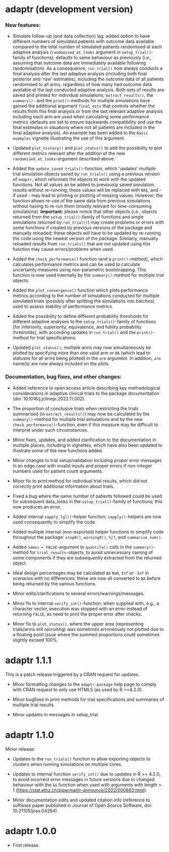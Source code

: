# adaptr (development version)

### New features:

* Simulate follow-up (and data collection) lag: added option to have different
numbers of simulated patients with outcome data available compared to the total
number of simulated patients randomised at each adaptive analysis
(`randomised_at_looks` argument in `setup_trial()`-family of functions);
defaults to same behaviour as previously (i.e., assuming that outcome data are
immediately available following randomisation). As a consequence, `run_trial()`
now always conducts a final analysis after the last adaptive analysis (including
both final posterior and 'raw' estimates), including the outcome data of all
patients randomised to all arms, regardless of how many had outcome data
available at the last conducted adaptive analysis.
Both sets of results are saved and printed for individual simulations;
`extract_results()`, the `summary()`- and the `print()`-methods for multiple
simulations have gained the additional argument `final_ests` that controls
whether the results from this final analysis or from the last relevant adaptive
analysis including each arm are used when calculating some performance metrics
(defaults are set to ensure backwards compatibility and use the final estimates
in situations where not all patients are included in the final adaptive
analysis). An example has been added to the `Basic examples` vignette
illustrating the use of this argument.

* Updated `plot_history()` and `plot_status()` to add the possibility to plot
different metrics relevant after the addition of the new
`randomised_at_looks`-argument described above.

* Added the `update_saved_trials()`-function, which 'updates' multiple trial
simulation objects saved by `run_trials()` using a previous version of `adaptr`,
which reformats the objects to work with the updated functions. Not all values 
an be added to previously saved simulation results without re-running; these
values will be replaced with `NA`s, and - if used - may lead to printing or
plotting of missing values. However, the function allows re-use of the same data
from previous simulations without having to re-run them (mostly relevant for
time-consuming simulations).
**Important:** please notice that other objects (i.e., objects returned from the
`setup_trial()`-family of functions and single simulations returned by
`run_trial()`) may create problems or errors with some functions if created by
previous versions of the package and manually reloaded; these objects will have
to be updated by re-running the code using the newest version of the package.
Similarly, manually reloaded results from `run_trials()` that are not updated
using this function may cause errors/problems when used.

* Added the `check_performance()` function (and a `print()`-method), which
calculates performance metrics and can be used to calculate uncertainty measures
using non-parametric bootstrapping. This function is now used internally by
the `summary()`-method for multiple trial objects.

* Added the `plot_convergence()` function which plots performance metrics
according to the number of simulations conducted for multiple simulated trials
(possibly after splitting the simulations into batches), used to assess
stability of performance metrics.

* Added the possibility to define different probability thresholds for different
adaptive analyses to the `setup_trials()`-family of functions (for inferiority,
superiority, equivalence, and futility probability thresholds), with according
updates in `run_trial()` and the `print()`-method for trial specifications.

* Updated `plot_status()`; multiple arms may now simultaneously be plotted by
specifying more than one valid arm or `NA` (which lead to statuses for all arms
being plotted) in the `arm` argument. In addition, `arm` name(s) are now always
included on the plots.

### Documentation, bug fixes, and other changes:

* Added reference to open access article describing key methodological
considerations in adaptive clinical trials to the package documentation
(doi: 10.1016/j.jclinepi.2022.11.002).

* The proportion of conclusive trials when restricting the trials summarised (in
`extract_results()`) may now be calculated by the `summary()`-method for
multiple trial simulations and by the new `check_performance()`-function, even
if this measure may be difficult to interpret under such circumstances.

* Minor fixes, updates, and added clarification to the documentation in multiple
places, including in vignettes, which have also been updated to illustrate some
of the new functions added.

* Minor changes to trial setup/validation including proper error messages in an
edge case with invalid inputs and proper errors if non-integer numbers used for
patient count arguments.

* Minor fix to print method for individual trial results, which did not
correctly print additional information about trials.

* Fixed a bug where the same number of patients followed could be used for
subsequent data_looks in the `setup_trial()`-family of functions; this now
produces an error.

* Added internal `vapply_lgl()`-helper function; `vapply()`-helpers are now used
consequently to simplify the code.

* Added multiple internal (non-exported) helper functions to simplify code
throughout the package: `stop0()`, `warning0()`, `%|f`, and `summarise_num()`.

* Added `names = FALSE`-argument to `quantile()` calls in the `summary()`-method
for `trial_results`-objects, to avoid unnecessary naming of some components if
they are subsequently extracted from the returned object.

* Ideal design percentages may be calculated as `NaN`, `Inf` or `-Inf` in
scenarios with no differences; these are now all converted to `NA` before being
returned by the various functions.

* Minor edits/clarifications to several errors/warnings/messages.

* Minor fix to internal `verify_int()`-function; when supplied with, e.g., a
character vector, execution was stopped with an error instead of returning
`FALSE`, as need to print the proper error after checks.

* Minor fix to `plot_status()`, where the upper area (representing trials/arms
still recruiting) was sometimes erroneously not plotted due to a floating point
issue where the summed proportions could sometimes slightly exceed 100%.

# adaptr 1.1.1

This is a patch release triggered by a CRAN request for updates.

* Minor formatting changes to the `adaptr-package` help page to comply with CRAN
request to only use HTML5 (as used by R >=4.2.0).

* Minor bugfixes in print methods for trial specifications and summaries of
multiple trial results.

* Minor updates in messages in setup_trial.

# adaptr 1.1.0

Minor release:

* Updates to the `run_trials()` function to allow exporting objects to clusters
when running simulations on multiple cores.

* Updates to internal function `verify_int()` due to updates in R >= 4.2.0, to
avoid incorrect error messages in future versions due to changed behaviour with
the `&&` function when used with arguments with length > 1
(https://stat.ethz.ch/pipermail/r-announce/2022/000683.html).

* Minor documentation edits and updated citation info (reference to software
paper published in Journal of Open Source Software, doi: 10.21105/joss.04284).

# adaptr 1.0.0

* First release.
